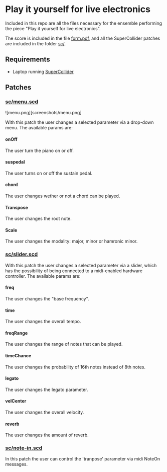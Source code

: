 # Play it yourself for live electronics

Included in this repo are all the files necessary for the ensemble performing the piece "Play it yourself for live electronics". 

The score is included in the file [form.pdf](form.pdf), and all the SuperCollider patches are included in the folder [sc/](sc/). 

## Requirements

- Laptop running [SuperCollider](https://supercollider.github.io/download)

## Patches

### [sc/menu.scd](sc/menu.scd)

![menu.png][screenshots/menu.png]

With this patch the user changes a selected parameter via a drop-down menu. The available params are: 

#### onOff

The user turn the piano on or off.

#### suspedal

The user turns on or off the sustain pedal.

#### chord

The user changes wether or not a chord can be played.

#### Transpose

The user changes the root note.

#### Scale

The user changes the modality: major, minor or hamronic minor.

### [sc/slider.scd](sc/slider.scd)

With this patch the user changes a selected parameter via a slider, which has the possibility of being connected to a midi-enabled hardware controller. The available params are:

#### freq

The user changes the "base frequency".

#### time

The user changes the overall tempo.

#### freqRange

The user changes the range of notes that can be played.

#### timeChance

The user changes the probability of 16th notes instead of 8th notes.

#### legato

The user changes the legato parameter.

#### velCenter

The user changes the overall velocity.

#### reverb

The user changes the amount of reverb.

### [sc/note-in.scd](sc/note-in.scd)

In this patch the user can control the 'tranpose' parameter via midi NoteOn messages.


